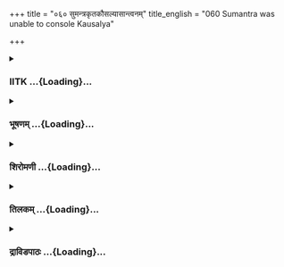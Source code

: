 +++
title = "०६० सुमन्त्रकृतकौसल्यासान्त्वनम्"
title_english = "060 Sumantra was unable to console Kausalya"

+++
<div caption="श्रीराम-हरिसीताराममूर्ति-घनपाठिभ्यां वचनम्" class="audioEmbed" src="https://archive.org/download/Ramayana-recitation-Sriram-harisItArAmamUrti-Ghanapaati-v2/Kanda_2/Kanda_2_AYK-060-Sumanthra_Krutha_Kousalya_Santvanam.mp3"></div>

<div class="js_include collapsed" newlevelforh1="3" title="IITK" unfilled url="/purANam/rAmAyaNam/audIchya-pAThaH/iitk/2_ayodhyAkANDam/05-dasharatha-mRtyuH/060_sumantrakRtakausalyAsAntvanam.md">
<details><summary><h3>IITK ...{Loading}...</h3></summary>

Sumantra consoles Kausalya.



#### श्लोकः
##### मूलम्
ततो भूतोपसृष्टेव वेपमाना पुनः पुनः।  
धरण्यां गतसत्त्वेव कौसल्या सूतमब्रवीत्॥2.60.1॥

##### शब्दार्थः
ततः thereafter, कौशल्या Kausalya, भूतोपसृष्टेव as if possessed by an evil spirit, वेपमाना trembling, गतसत्त्वेव like one who has his senses lost, पुनः पुनः again and again, धरण्याम् on the floor, सूतम् to the  charioteer (Sumantra), अब्रवीत् said.

##### आङ्ग्लानुवादः
Thereafter Kausalya, trembling as if possessed by an evil spirit and rolling on the floor like one who her senses now and again, said to the charioteer (Sumantra)ः



#### श्लोकः
##### मूलम्
नय मां यत्र काकुत्स्थस्सीता यत्र च लक्ष्मणः।  
तान्विना क्षणमप्यत्र जीवितुं नोत्सहेह्यहम्॥2.60.2॥

##### शब्दार्थः
काकुत्स्थः Rama, सीता च Sita, यत्र wherever, लक्ष्मणः Lakshmana, यत्र wherever, तत्र there, माम् to me, नय take, तान् विना without them, अत्र here,  क्षणमपि even for a moment, जीवितुम्  to live, अहम् I, न उत्सहे do not wish.

##### आङ्ग्लानुवादः
Take me where Rama, Sita and Lakshmana are. I do not wish to live even for a moment without them.



#### श्लोकः
##### मूलम्
निवर्तय रथं शीघ्रं दण्डकान्नय मामपि।  
अथ तान्नानुगच्छामि गमिष्यामि यमक्षयम्॥2.60.3॥

##### शब्दार्थः
रथम् chariot, शीघ्रम् quickly, निवर्तय turn back, मामपि me also, दण्डकान् to Dandaka, नय  take, अथ if, तान् them, नानु गच्छामि if I do not follow, यमक्षयम् to the world of Yama, गमिष्यामि shall go.

##### आङ्ग्लानुवादः
'Turn back your chariot immediately and take me to the Dandaka forest. If I do not follow them, I shall enter the world of Yama'.



#### श्लोकः
##### मूलम्
बाष्पवेगोपहतया स वाचा सज्जमानया।  
इदमाश्वासयन्देवीं सूतः प्राञ्जलिरब्रवीत्॥2.60.4॥

##### शब्दार्थः
सः सूतः that charioteer, बाष्पवेगोपहतया prevented by fastflowing tears, सज्जमानया faltering, वाचा with words, देवीम् to Kausalya, आश्वसयन् consoling, प्राञ्जलिः with folded palms, इदम् these words, अब्रवीत् said.

##### आङ्ग्लानुवादः
With folded hands and faltering words choked by his fastflowing tears the charioteer tried to console Kausalyaः



#### श्लोकः
##### मूलम्
त्यज शोकं च मोहं च सम्भ्रमं दुःखजं तथा।  
व्यवधूय च सन्तापं वने वत्स्यति राघवः॥2.60.5॥

##### शब्दार्थः
शोकम् grief, मोहम् delusion, तथा also, दुःखजम् arising out of sorrow, सम्भ्रमं च despair, त्यज abandon, राघवः Rama, सन्तापम् difficulties, व्यवधूय after brushig aside, वने in the forest, वत्स्यति is going to live.

##### आङ्ग्लानुवादः
Abandon your tears, delusion and despair arising out of sorrow. Rama is going to live  
in the forest, brushing aside all agony.



#### श्लोकः
##### मूलम्
लक्ष्मणश्चापि रामस्य पादौ परिचरन्वने।  
आराधयति धर्मज्ञः परलोकं जितेन्द्रियः॥2.60.6॥

##### शब्दार्थः
धर्मज्ञः knower of duty, लक्ष्मणश्चापि also Lakshmana, वने in the forest, जितेन्द्रियः one whose senses are controlled, रामस्य to Rama' s, पादौ feet, परिचरन् serving at, परलोकम् the other world, आराधयति is accomplishing.

##### आङ्ग्लानुवादः
Selfcontrolled Lakshmana, aware of his duty, serves Rama in the forest. By this he is securing his next world.



#### श्लोकः
##### मूलम्
विजनेऽपि वने सीता वासं प्राप्य गृहेष्विव।  
विस्रम्भं लभतेऽभीता रामे सन्न्यस्तमानसा॥2.60.7॥

##### शब्दार्थः
सीता Sita, विजने in the desolate, वनेपि in the forest also, गृहेष्विव like at home, वासम् living, प्राप्य having obtained, रामे in Rama, सन्न्यस्तमानसा with her mind fixed, अभीता without fear, विस्रम्भम् confidence, लभते  is getting.

##### आङ्ग्लानुवादः
Sita with her mind fixed on Rama is living confidently in that desolate forest without any fear as if it were her home.



#### श्लोकः
##### मूलम्
नास्या दैन्यं कृतं किञ्चित्सुसूक्ष्ममपि लक्ष्यते।  
उचितेव प्रवासानां वैदेही प्रतिभाति मा॥2.60.8॥

##### शब्दार्थः
अस्याः of her, सुसूक्ष्ममपि even the slightest, दैन्यम् dejection, किञ्चित् not even a little, कृतम् done, न लक्ष्यते not to be seen, वैदेही Sita, प्रवासानाम् for staying away from home, उचितेव as if accustomed, मा to me, प्रतिभाति appears.

##### आङ्ग्लानुवादः
I could not see even the slightest depression in Sita as if she was accustomed to staying away from home.



#### श्लोकः
##### मूलम्
नगरोपवनं गत्वा यथा स्मरमते पुरा।  
तथैव रमते सीता निर्जनेषु वनेष्वपि॥2.60.9॥

##### शब्दार्थः
सीता Sita, पुरा earlier, नगरोपवनम् to the pleasuregardens of the city, गत्वा having gone, यथा as, रमतेस्म was enjoying, निर्जनेषु in desolate, वनेष्वपि even in the forest, तथैव in the same way, रमते enjoying.

##### आङ्ग्लानुवादः
Earlier, just as Sita used to revel in the gardens of the city, so does she now in those desolate forests.



#### श्लोकः
##### मूलम्
बालेव रमते सीताऽबालचन्द्रनिभानना।  
रामा रामे ह्यधीनात्मा विजनेऽपि वने सती॥2.60.10॥

##### शब्दार्थः
रामा charming lady, रामे in Rama, अधीनात्मा one with absorbed mind, अबालचन्द्रनिभानना countenance resembling the full Moon, सीता Sita, विजने desolate, वने in the forest also, सती अपि staying, बालेव like a child, रमते is enjoying.

##### आङ्ग्लानुवादः
Charming Sita whose face resembles the full Moon, with her mind fixed on Rama, is enjoying even the desolate forest like a child.



#### श्लोकः
##### मूलम्
तद्गतं हृदयं ह्यस्यास्तदधीनं च जीवितम्।  
अयोध्यापि भवेऽत्तस्या रामहीना तदा वनम्॥2.60.11॥

##### शब्दार्थः
अस्याः her, हृदयम् heart, तद्गतम् united with Rama, जीवितं च life also, तदधीनम् under his control, अयोध्यापि even Ayodhya too, रामहीना without Rama, तदा then, तस्याः to her, वनम् forest, भवेत् would have become.

##### आङ्ग्लानुवादः
Her heart is ever united with Rama, and her life is under his control. Without Rama, even Ayodhya would become a forest for her.



#### श्लोकः
##### मूलम्
परिपृच्छति वैदेही ग्रामांश्च नगराणि च।  
गतिं दृष्ट्वा नदीनां च पादपान्विविधानपि॥2.60.12॥  
रामं हि लक्ष्मणं वापि पृष्ट्वा जानाति जानकी।  
अयोध्या क्रोशमात्रे तु विहारमिव संश्रिता॥2.60.13॥

##### शब्दार्थः
अयोध्या क्रोशमात्रे at the distance of a krosa from Ayodhya, विहारम् pleasuregarden, संश्रिता इव as if sporting, वैदेही Sita, ग्रामांश्च villages, नगराणि च cities,नदीनाम् rivers', गतिं च   courses, विविधान् different kinds of, पादपानपि trees also, दृष्ट्वा seeing, रामम् to Rama, परिपृच्छति enquiring, लक्ष्मणं वापि or Lakshmana, पृष्ट्वा asking, जानाति knowing.

##### आङ्ग्लानुवादः
Seeing villages, cities, trees of different kinds and courses of rivers, Sita is enquiring  
from Rama or Lakshmana about them. She feels as though she is sporting in the pleasuregarden just a krosa from Ayodhya.



#### श्लोकः
##### मूलम्
इदमेव स्मराम्यस्यास्सहसैवोपजल्पितम्।  
कैकेयी संश्रितं वाक्यं नेदानीं प्रतिभाति मा॥2.60.14॥

##### शब्दार्थः
अस्याः her, इदमेव this much, स्मरामि I remember, सहसैव suddenly, उपजल्पितम् utterance, कैकेयी संश्रितम् about Kaikeyi, वाक्यम् words, इदानीम् now, मा to me, न प्रतिभाति does not come to my mind.

##### आङ्ग्लानुवादः
Sita did say something about Kaikeyi, but now I do not remember what.



#### श्लोकः
##### मूलम्
ध्वंसयित्वा तु तद्वाक्यं प्रमादात्पर्युपत्स्थितम्।  
ह्लादनं वचनं सूतो देव्या मधुरमब्रवीत्॥2.60.15॥

##### शब्दार्थः
सूतः charioteer, प्रमादात् inadvertently, पर्युपत्स्थितम् uttered by all means, तद्वाक्यम् those words relating to Kaikeyi, ध्वंसयित्वा holding back, देव्याः to Kausalya, ह्लादनम् causing delight, मधुरम् pleasing, वचनम् words, अब्रवीत् said.

##### आङ्ग्लानुवादः
Diverting the context of what he uttered inadvertently relating to Kaikeyi, the charioteer said pleasing words of consolation to Kausalya.



#### श्लोकः
##### मूलम्
अध्वना वातवेगेन सम्भ्रमेणाऽऽतपेन च।  
न विगच्छति वैदेह्याश्चन्द्रांशु सदृशी प्रभा॥2.60.16॥

##### शब्दार्थः
वैदेह्याः Sita's, चन्द्रांशु सदृशी resembling the beams of the Moon, प्रभा lustre, अध्वना on the way, वातवेगेन or by the speed of the wind, सम्भ्रमेण or due to haste, आतपेन च or due to scorching heat also, न विगच्छति does not fade.

##### आङ्ग्लानुवादः
Just like the beams of the Moon, Sita's glow is not affected by the fatigue of the journey or by the speed of the wind or by the scorching heat.



#### श्लोकः
##### मूलम्
सदृशं शतपत्रस्य पूर्णचन्द्रोपमप्रभम्।  
वदनं तद्वदान्याया वैदेह्या न विकम्पते॥2.60.17॥

##### शब्दार्थः
वदान्यायाः of that munificent, वैदेह्याः Sita, शतपत्रस्य a hundredpetalled lotus, सदृशम् similar to, पूर्णचन्द्रोपमप्रभम् like the splendour of the full Moon, तत् वदनम् that countenance, न विकम्पते does not change at all.

##### आङ्ग्लानुवादः
The countenance of Sita with her gentle eloquence resembles a hundredpetalled lotus. She has the luminance of the full Moon that has not wilted.



#### श्लोकः
##### मूलम्
अलक्तरसरक्ताभावलक्तरसवर्जितौ।  
अद्यापि चरणौ तस्याः पद्मकोशसमप्रभौ॥2.60.18॥

##### शब्दार्थः
अलक्तरसक्ताभौ shining red like the liquid lac, अलक्तरसवर्जितौ no longer tinted with such liquid, तस्याः her, चरणौ feet, अद्यापि even now, पद्मकोशसमप्रभौ are shining like the lotus buds.

##### आङ्ग्लानुवादः
Her feet, now devoid of lacdye, still look red like lac and shine like the lotus bud.



#### श्लोकः
##### मूलम्
नूपुरोद्घुष्टहेलेव खेलं गच्छति भामिनी।  
इदानीमपि वैदेही तद्रागान्नयस्त भूषणा॥2.60.19॥

##### शब्दार्थः
भामिनी damsel (Sita), नूपुरोद्घुष्ट हेलेव tinkling anklets proclaiming dalliance, खेलम् (as if) playing, गच्छति going, वैदेही Sita, इदानीमपि even now, तद्रागात् due to affection for Rama, नयस्तभूषणा cast off the ornaments.

##### आङ्ग्लानुवादः
Casting off her ornaments, the damsel (Sita) is gracefully walking as if dalliant with her tinkling anklets for her love for him (Rama).



#### श्लोकः
##### मूलम्
गजं वा वीक्ष्य सिंहं वा व्याघ्रं वा वनमाश्रिता।  
नाऽहारयति सन्त्रासं बाहू रामस्य संश्रिता॥2.60.20॥

##### शब्दार्थः
वनम् forest, आश्रिता resorted, रामस्य Rama's, बाहू arms, संश्रिता having taken refuge, गजं वा elephant, सिंहं वा or lion, व्याघ्रं वा or tiger, वीक्ष्य having seen, सन्त्रासं fear, नाऽहारयति does not get.

##### आङ्ग्लानुवादः
Though in the forest, Sita, under the protection of Rama's arms, is afraid of neither elephants nor lions nor tigers.



#### श्लोकः
##### मूलम्
न शोच्यास्ते न चात्मनश्शोच्यो नापि जनाधिपः।  
इदं हि चरितं लोके प्रतिष्ठास्यति शाश्वतम्॥2.60.21॥

##### शब्दार्थः
ते they, न शोच्याः need not be pitied, आत्मनः च yourself, न not, जनाधिप अपि king also, इदम् this, चरितम् history, लोके in the world, शाश्वतम् permanently, प्रतिष्ठास्यति will endure.

##### आङ्ग्लानुवादः
You need not lament for them or for yourself or for the king. This story of Rama will endure permanently in the world.



#### श्लोकः
##### मूलम्
विधूय शोकं परिहृष्टमानसा महर्षियाते पथि सुव्यवत्स्थिताः।  
वनेरता वन्यफलाशनाः पितुश्शुभां प्रतिज्ञां परिपालयन्ति ते॥2.60.22॥

##### शब्दार्थः
ते they, शोकम् grief, विधूय shaking off, परिहृष्टमानसाः with cheerful hearts, महर्षियाते  established by maharshis, पथि in the path, सुव्यवत्स्थिताः firmly fixed, वने in the forest, रताः  are enjoying, वन्यफलाशनाः subsisting on forest fruits, पितुः father's, शुभाम् auspicious, प्रतिज्ञाम् promise, परिपालयन्ति are upholding.

##### आङ्ग्लानुवादः
They are upholding the sacred promise of their father with cheerful hearts, grief given the goby, steadfastly pursuing the path established by maharsis, subsisting on forest fruits and enjoying the forest life.



#### श्लोकः
##### मूलम्
तथापि सूतेन सुयुक्तवादिना निवार्यमाणा सुतशोककर्शिता।  
न चैव देवी विरराम कूजितात्प्रियेति पुत्रेति च राघवेति च॥2.60.23॥

##### शब्दार्थः
सुयुक्तवादिना by one who was speaking befittingly, सूतेना by Sumantra, तथा like that, निवार्यमाणापि though prevented, देवी queen Kausalya, सुतशोककर्शिता enfeebled with weeping over her son, प्रियेति 'O My beloved', पुत्रेति 'O my son', राघवेति च 'O Rama', कूजितात् from crying, नचैव विरराम did not stop.

##### आङ्ग्लानुवादः
Though Sumantra was speaking with befitting words to prevent Kausalya from weeping over her son which had enfeebled her, she did not stop crying, 'O my beloved', 'O my son', 'O Rama'.  

#### समाप्तिः
 श्रीमद्रामायणे वाल्मीकीय आदिकाव्ये अयोध्याकाण्डे षष्टितमस्सर्गः॥  
Thus ends the sixtieth sarga in Ayodhyakanda of the holy Ramayana, the first epic composed by sage Valmiki.

</details>
</div>
<div class="js_include collapsed" newlevelforh1="3" title="भूषणम्" unfilled url="/purANam/rAmAyaNam/audIchya-pAThaH/TIkA/bhUShaNa_iitk/2_ayodhyAkANDam/05-dasharatha-mRtyuH/060_sumantrakRtakausalyAsAntvanam.md">
<details><summary><h3>भूषणम् ...{Loading}...</h3></summary>



ततो भूतोपसृष्टेव वेपमाना पुनःपुनः ।  

धरण्यां गतसत्त्वेव कौसल्या सूतमब्रवीत्  ॥  २।६०।१  ॥   

नय मां यत्र काकुत्स्थः सीता यत्र च लक्ष्मणः ।  

तान् विना क्षणमप्यत्र जीवितुं नोत्सहे ह्यहम्  ॥  २।६०।२  ॥   

तत इति । भूतोपसृष्टेव धरण्यां वेपमाना भूतगृहीतेव भूमौ पतित्वा
विवर्तमानेत्यर्थः । गतसत्त्वेव गतप्राणेव । "द्रव्यासुव्यवसायेषु
सत्वमस्त्री तु जन्तुषु" इत्यमरः  ॥  २।६०।१२  ॥   

  

निवर्तय रथं शीघ्रं दण्डकान्नय मामपि ।  

अथ तान्नानुगच्छामि गमिष्यामि यमक्षयम्  ॥  २।६०।३  ॥   

निवर्तयेति । अथ तान्नानुगच्छामि तान्नानुगच्छामि चेत्  ॥  २।६०।३  ॥   

  

बाष्पवेगोपहतया स वाचा सज्जमानया ।  

इदमाश्वासयन् देवीं सूतः प्राञ्जलिरब्रवीत्  ॥  २।६०।४  ॥   

बाष्पवेगेति । सज्जमानया विक्लवया  ॥  २।६०।४  ॥   

  

त्यज शोकञ्च मोहञ्च सम्भ्रमं दुःखजं तथा ।  

व्यवधूय च सन्तापं वने वत्स्यति राघवः  ॥  २।६०।५  ॥   

त्यजेति । मोहं रामस्य किं भविष्यतीत्यज्ञानम् । सम्भ्रमं व्याकुलत्वम् ।
सन्तापं शोकजनितदेहसन्तापम्, रामो दुःखितो भविष्यतीति सन्तापमित्यर्थः ।
यस्माद्राघवः सन्तापं व्यवधूय वत्स्यति तस्माच्छोकादिकं त्यजेत्यन्वयः  ॥ 
२।६०।५  ॥   

  

लक्ष्मणश्चापि रामस्य पादौ परिचरन् वने ।  

आराधयति धर्मज्ञः परलोकं जितेन्द्रियः  ॥  २।६०।६  ॥   

लक्ष्मण इति । परलोकमाराधयति परलोकं साधयति "राध साध संसिद्धौ" इति धातुः
 ॥  २।६०।६  ॥   

  

विजने ऽपि वने सीता वासं प्राप्य गृहेष्विव ।  

विस्रम्भं लभते ऽभीता रामे संन्यस्तमानसा  ॥  २।६०।७  ॥   

विजन इति । लभतेभीतेत्यत्र अभीतेति पदच्छेदः । विस्रम्भं प्रणयम्
"विस्रम्भः प्रणयेपि च" इत्यमरः  ॥  २।६०।७  ॥   

  

नास्या दैन्यं कृतं किञ्चित् सुसूक्ष्ममपि लक्ष्यते ।  

उचितेव प्रवासानां वैदेही प्रतिभाति मा  ॥  २।६०।८  ॥   

नगरोपवनं गत्वा यथा स्म रमते पुरा ।  

तथैव रमते सीता निर्जनेषु वनेष्वपि  ॥  २।६०।९  ॥   

नास्या इति । कृतं वनवासकृतम् । किञ्चिदित्यस्य विवरणं सुसूक्ष्ममिति ।
प्रवासानामुचितेव प्रवासानां योग्येव । अभ्यस्तवनवासप्रयासेवेत्यर्थः  ॥ 
२।६०।८९  ॥   

  

बालेव रमते सीता ऽबालचन्द्रनिभानना ।  

रामारामे ह्यधीनात्मा विजने ऽपि वेन सती  ॥  २।६०।१०  ॥   

बालेति । क्रीडैकरसत्वाद्बालादृष्टान्तः, दुःखापरिज्ञाने वा बालाहृष्टान्तः
। अबालचन्द्रनिभाननेति च्छेदः । रामे अधीनात्मा आसक्तचित्तेत्यर्थः । यद्वा
रामारामे रामरूपा रामे  ॥  २।६०।१०  ॥   

  

तद्गतं हृदयं ह्यस्यास्तदधीनं च जीवितम् ।  

अयोध्यापि भवेत्तस्या रामहीना तथा वनम्  ॥  २।६०।११  ॥   

तद्गतमिति । यद्यस्मात्कारणात् । अस्याः सीतायाः हृदयम् । तद्गतं रामगतम् ।
जीवितं च तदधीनम् । तस्माद्वनं रामसहितम् अयोध्या भवेत् । रामहीना
अयोध्यापि तथा वनं भवेदित्यर्थः  ॥  २।६०।११  ॥   

  

पथि पृच्छति वैदेही ग्रामांश्च नगराणि च ।  

गतिं दृष्ट्वा नदीनाञ्च पादपान् विविधानपि  ॥  २।६०।१२  ॥   

रामं वा लक्ष्मणं वापि पृष्ट्वा जानाति जानकी ।  

अयोध्याक्रोशमात्रे तु विहारमिव संश्रिता  ॥  २।६०।१३  ॥   

पथीत्यादिना सीताया उल्लास उच्यते । दृष्ट्वेति सर्वत्रान्वेति । रामं
लक्ष्मणं वा पृच्छति पृष्ट्वा जानाति च । अयोध्यायाः क्रोशमात्रे विहारं
क्रीडां संश्रितेव स्थिता । यद्वा विहरन्त्यस्मिन्निति विहारः तम् ।
अधिकरणे घञ् । उद्यानमित्यर्थः  ॥  २।६०।१२१३  ॥   

  

इदमेव स्मराम्यस्याः सहसैवोपजल्पितम् ।  

कैकेयीसंश्रितं वाक्यं नेदानीं प्रतिभाति मा  ॥  २।६०।१४  ॥   

अयोध्यानिर्गमकालिकं कैकेयीविषयकं सीतायाः परुषं वचनं कौसल्यायाः प्रियमिति
वक्तुमुपक्रम्य तस्य वृद्धयोर्जीवननिराशाहेतुत्वं मत्वा नोचितमिदं
वक्तुमित्यस्मरणव्याजेनोपारमतेत्याह--इदमेवेत्यादि । अस्याः सीतायाः
सम्बन्धि इदमेव स्मरामि प्रस्तुतवृत्तान्तमेव स्मरामि । कैकेयीसंश्रितं
कैकेयीमुद्दिश्य प्रवृत्तं सहसा उपजल्पितं हठात्सीतयोक्तं वाक्यम् । इदानीं
मा मां प्रति न भातीति सूतः प्रमादात् इदं गोपनीयमित्यवधानाभावात्
पर्युपस्थितं सीतावचनत्वेन वक्तुमुपक्रान्तं तद्वाक्यं ध्वंसयित्वा
प्रच्याव्य देव्याः ह्लादनम् आह्लादनकरम्
उपक्रान्तवाक्यवद्देव्यास्सन्तापाहेतुभूतं मधुरं वचनमब्रवीदिति पदयोजना ।
सहसा त्वरया । उपजल्पितम् अक्रमेणोक्तमित्यस्मरणहेतूपदर्शनम् ।
कैकेयीसंश्रितमित्युपक्रान्तांशः इदं स्मरामीति पुनः स्मरेति
चोदनावकाशाप्रदानम्, इदानीं भवद्दुःखदर्शनसमये मा मां प्रति न भातीति
ध्वंसनप्रकारः  ॥  २।६०।१४  ॥   

  

ध्वंसयित्वा तु तद्वाक्यं प्रमादात् पर्युपस्थितम् ।  

ह्लादनं वचनं सूतो देव्या मधुरमब्रवीत्  ॥  २।६०।१५  ॥   

ध्वंसनहेतुं कविरनुवदति--ध्वंसयित्वा तु तद्वाक्यं प्रमादात्
पर्युपस्थितमिति । ह्लादनमित्यनेनोपस्थितवचनस्य तापहेतुत्वं द्योत्यते ।
ननु कैकेयीनिन्दारूपत्वे ऽपि देव्यास्तापकारणमवश्यं मोपनीयम् । कीदृशं
तद्वाक्यं स्यात्किंचिदिदमित्युक्तौ तत्र किं प्रमाणं स्यात् ?
उच्यते--अवधेहि, एवं विधं हि कार्यवशात् गुप्तं कुत्रचित्कविर्न विवृणोति
चेत् सर्वज्ञोपि तत्कथमिदमित्यभिदध्यात् । अत्रेमं च प्रमादादुपस्थितं
ध्वंसितं वृद्धयोः सन्तापकरं कैकेयीविषयकं वृत्तान्तं कविरुत्तरत्र
व्यक्तीकरिष्यति । युद्धकाण्डे सीतामधिकृत्य "विजगर्हे ऽत्र कैकेयीं
क्रोशन्ती कुररी यथा" इत्युक्त्वा कैकेयीविषयकं सीता वचनमेवाह "सकामा भव
कैकेयि हतो ऽयं कुलनन्दनः" इति । इदं सीताहृदयम् । कैकेय्याः
राज्यलाभेनैवाभीष्टसिद्धेः । रामविवासनाभ्यर्थनस्येदमाकूतम् । रामविवासने
हि तद्वियोगं क्षणमपि सोढुमक्षमा सीताप्येनमनुगच्छेत् सा च लोकोत्तरसुन्दरी
केनाप्यपह्रियेत तस्यां च हृतायां रामः स्वत एव नश्येत् ततो मे राज्यं
सुप्रतिष्ठितं स्यात्, अन्यथा लब्धेनापि राज्येन न किञ्चित्प्रयोजनम्, यतो
रामगुणपरवशः सर्वोपि जनः तद्विधेयः स्यात् तस्माद्रामोपि विनाशाय विवासनीय
इति । इदमेव सीतोक्तं रामोप्यारण्यकाण्डे ऽसुप्तप्रमत्तकुपितानां
वचनैर्भावज्ञानं दृष्टम्ऽ इति न्यायेन वक्ष्यति "कच्चित्सकामा कैकेयी
सुखिता सा भविष्यति । या न तुष्यति राज्येन पुत्रार्थे दीर्घदर्शिनी  ॥ "
अन्यत्र च "यदभिप्रेतमस्मासु प्रियं वरवृतं च यत्। कैकेय्यास्तत्सुसंवृत्तं
क्षिप्रमद्यैव लक्ष्मण  ॥ " इति । इममेवार्थं पूर्वसर्गान्ते सूचितवान्--
"जानकी तु महाराज निश्वसन्ती तपस्विनी । भूतोपहतचित्तेव विष्ठिता विस्मिता
स्थिता । अदृष्टपूर्वव्यसना राजपुत्री यशस्विनी । तेन दुःखेन रुदती नैव मां
किञ्चिदब्रवीत् । उद्वीक्षमाणा भर्तारं मुखेन परिशुष्यता । मुमोच सहसा
बाष्पं मां प्रयान्तमुदीक्ष्य सा  ॥ " इति। अत्र रोदनमवचनं परिशुष्यता मुखेन
भर्तृवीक्षणं पुनः सुमन्त्रवीक्षणं बाष्पमोचनं च कुर्वन्त्या
पूर्वोक्तार्थस्मरणम्, तत एव स्तब्धता, भर्तृमुखवीक्षणेन
वक्तुमनर्हत्वज्ञानं बाष्पमोचनेन सूतवीक्षणेन च श्वश्रूं
प्रत्यकथनीयत्वद्योतनं चेति व्यज्यते। तत्र सीतयोक्तं प्रामादिकमिति जुगोप।
अत्र तु स्वस्यैव प्रमादोत्थं व्याजेन परिहृतवान्  ॥  २।६०।१५  ॥   

  

अध्वना वातवेगेन सम्भ्रमेणातपेन च ।  

न विगच्छति वैदेह्याश्चन्द्रांशुसदृशी प्रभा  ॥  २।६०।१६  ॥   

अध्वनेति । अध्वना अध्वगमनेन । सम्भ्रमेण व्याघ्रादिदर्शनजन्यव्याकुलत्वेन
। न विगच्छति न विकरोति  ॥  २।६०।१६  ॥   

  

सदृशं शतपत्रस्य पूर्णचन्द्रोपमप्रभम् ।  

वदनं तद्वदान्याया वैदेह्या न विकम्पते  ॥  २।६०।१७  ॥   

सदृशमिति । शतपत्रस्य पद्मस्य । पूर्णचन्द्रोपमप्रभं पूर्णचन्द्रसदृशप्रभम्
। वदान्यायाः वल्गुवाचः । "वदान्यो वल्गुवागपि" इत्यमरः । न विकम्पते न
विचलति । स्वाभाविकप्रभां न जहातीत्यर्थः  ॥  २।६०।१७  ॥   

  

अलक्तरसरक्ताभावलक्तरसवर्जितौ ।  

अद्यापि चरणौ तस्याः पद्मकोशसमप्रमौ  ॥  २।६०।१८  ॥   

अलक्तेति । अद्यापि वनगमनेपि  ॥  २।६०।१८  ॥   

  

नूपुरोद्घुष्टहेलेव खेलं गच्छति भामिनी ।  

इदानीमपि वैदेही तद्रागान्न्यस्तभूषणा  ॥  २।६०।१९  ॥   

नूपुरेति । तद्रागात् भूषणविषयस्नेहात् । न्यस्यभूषणा
चरणाद्यवयवेष्वर्पितभूषणा । वैदेही नूपुरोद्घुष्टहेलेव
नूपुरोत्पन्नस्वनानुकारिलीलायुक्तेव । खेलं सलीलं गच्छति । सीतायाः सर्वदा
साभरणत्वं ऽमन्ये साभरणा सुप्ता सीतास्मिन् शयनोत्तमेऽ इत्युत्तरत्र
भरतवचनादवगम्यते । यद्वा तद्रागात् रामेण सह गमनकौतुकात् । न्यस्तभूषणा
उत्सृष्टनूपुरापि नूपुरोत्कृष्टहेलेव नूपुरसञ्चितविलासेव
(नूपुरोत्कृष्टहेलेवेति पाठः)  ॥  २।६०।१९  ॥   

  

गजं वा वीक्ष्य सिंहं वा व्याघ्रं वा वनमाश्रिता ।  

नाहारयति सन्त्रासं बाहू रामस्य संश्रिता  ॥  २।६०।२०  ॥   

गजमिति । गजं दर्शनमात्रेण भीषणमहाकायं वीक्ष्य न तु श्रुत्वा, सिंहं तमपि
तृणाय मत्वा । व्याघ्रं वा जन्तुमात्रहिंसकतया सिंहादप्यतिक्रूरं
सिंहदर्शनादपि व्याघ्रदर्शनमतिक्रूरमिति न तत्प्रकर्षः । वनमाश्रिता विनापि
सिंहादीन् स्वत एव भयङ्करं प्रदेशमवगाहमानापि । नाहारयति नारोपयति ।
आहारयतेरारोपार्थकत्वात् भयभावनामात्रमपि न करोतीत्यर्थः । नाहारयति
सन्त्रासं स्त्रीत्वप्रयुक्तस्वाभाविकभीतिरपि निर्गता । तत्र हेतुमाह बाहू
रामस्य संश्रिता । परिघान्तर्गताः किं बिभ्यतीति भावः  ॥  २।६०।२०  ॥   

  

न शोच्यास्ते न चात्मानः शोच्यो नापि जनाधिपः ।  

इदं हि चरितं लोके प्रतिष्ठास्यति शाश्वतम्  ॥  २।६०।२१  ॥   

न शोच्या इति । ते रामादयः । आत्मानः वयम् । इदं चरितं पितृवचनपरिपालनरूपं
चरित्रम् शाश्वतम् आचन्द्रार्कम्  ॥  २।६०।२१  ॥   

  

विधूय शोकं परिहृष्टमानसा महर्षियाते पथि सुव्यवस्थिताः ।  

वनेरता वन्यफलाशनाः पितुः शुभां प्रतिज्ञां परिपालयन्ति ते  ॥  २।६०।२२  ॥   

विधूयेति । महर्षियाते महर्षिभिः प्राप्ते  ॥  २।६०।२२  ॥   

  

तथापि सूतेन सुयुक्तवादिना निवार्यमाणा सुतशोककर्शिता ।  

न चैव देवी विरराम कूजितात् प्रियेति पुत्रेति च राघवेति च  ॥  २।६०।२३  ॥   

तथापीत्युक्तं विवृणोति--सूतेनेत्यादिना । सुयुक्तवादिना सूतेन तथा
निवार्यमाणापि सुतशोककर्शितत्वात् देवी प्रियेत्यादिकूजितान्न विरराम  ॥ 
२।६०।२३  ॥   

  

इत्यार्षे श्रीरामायणे वाल्मीकीये आदि० श्रीमदयोध्याकायण्डे षष्टितमः सर्गः
 ॥  ६०  ॥   

इति श्रीगोविन्दराजविरचिते श्रीरामा० भूषणे० पीताम्बराख्याने
अयोध्याकाण्डव्याख्याने षष्टितमः सर्गः  ॥  ६०  ॥   



</details>
</div>
<div class="js_include collapsed" newlevelforh1="3" title="शिरोमणी" unfilled url="/purANam/rAmAyaNam/audIchya-pAThaH/TIkA/shiromaNI_iitk/2_ayodhyAkANDam/05-dasharatha-mRtyuH/060_sumantrakRtakausalyAsAntvanam.md">
<details><summary><h3>शिरोमणी ...{Loading}...</h3></summary>



कौशल्यावृत्तान्तं वर्णयन्नाह-- तत इति । भूतोपसृष्टा भूतेन गृहीतेव पुनः
पुनर्वेपमाना गतसत्वेव धरण्यां पतिता कौशल्या सूतमब्रवीत्  ॥  २।६०।१  ॥   

  

तद्वचनस्वरूपमाह-- नयेति । काकुत्स्थो रामः यत्रास्ति तत्र मां नय तान्
विना जीवितुं स्थातुं नोत्सहे  ॥  २।६१।२  ॥   

  

निवर्तयेति । रथं शीघ्रं निवर्तय रामसम्मुखं कुरु अथ यदि तान्
रामादीन्नानुगच्छामि तदा यमक्षयं कालागम्यं साकेतं गमिष्यामि  ॥  २।६०।३
 ॥   

  

बाष्पेति । सज्जमानया रामसंलग्नया अत एव बाष्पवेगेन उपहतया स्खलन्त्या वाचा
देवीमाश्वासयन्निदमब्रवीत्  ॥  २।६०।४  ॥   

  

तद्वचनस्वरूपमाह-- त्यजेति । दुःखजं सम्भ्रमं च त्यज तत्र हेतुः सन्तापं
प्रातिभासिकमात्रादिवियोगजनितदुःखं व्यवधूय दूरीकृत्य राघवो वने वत्स्यति
 ॥  २।६०।५  ॥   

  

लक्ष्मण इति । रामस्य पादौ परिचरन्स परलोकं परः सर्वोत्कृष्टः यो लोको जनः
तं परमपुरुषमित्यर्थः । किञ्च परः सर्वोत्कृष्टः लोक्यते दृश्यते असौ स तं
किंच परः सर्वोत्कृष्टः लोको यस्य स तं साकेताधीशमित्यर्थः । आराधयति
निषेवते  ॥  २।६०।६  ॥   

  

विजने इति । वने ऽपि वा सम्प्राप्य रामे विन्यस्तमानसा अत एव अभीता सीता
गृहेष्विव विश्रम्भं प्रणयं लभते "विश्रम्भः प्रणये ऽपि च" इत्यमरः  ॥ 
२।६०।७  ॥   

  

नेति । अस्याः सीतायाः कृतं सुसूक्ष्ममपि किञ्चिद्दैन्यं न लक्ष्यते अत एव
प्रवासानामुचिता योग्या प्रतिभात्येव । इव एवार्थे  ॥  २।६०।८  ॥   

  

नगरेति । पुरा पूर्वं नगरोपवने गत्वा यथा रमते स्म तथैव निर्जनेष्वपि वनेषु
रमते  ॥  २।६०।९  ॥   

  

तदेव भङ्ग्यन्तरेणाह-- बालेति । अबालचन्द्रनिभानना अबालचन्द्रः
पूर्णचन्द्रस्तत्सदृशाननविशिष्टा किञ्चाबालचन्द्रं निभाति प्रकाशयति तदाननं
यस्याः सा रामा सीता रामे रामसमीपे बालेव रमते  ॥  २।६०।१०  ॥   

  

तदिति । यस्याः सीतायाः हृदयं तद्गतं नित्यं रामं प्राप्तमत एव यस्याः
जीवितं तदधीनं रामायत्तं तस्याः अस्याः सीतायाः रामहीना अयोध्या यथा वनं
तथा भवेत् । एतेन सीतासुखे रामसन्निधिरेव कारणमिति ध्वनितं तेन सीताया
अतिसुखात्वं व्यञ्जितम्  ॥  २।६०।११  ॥   

  

वैदेहीसुखज्ञापकचिह्नानि वदन्नाह-- परीति । वैदेही विदेहकुलप्रादुर्भूता
जानकी रामं लक्ष्मणं वा ग्रामादीन् परिपृच्छति नदीनां गतिं विलक्षणगमनं च
दृष्ट्वा परिपृच्छति पृष्ट्वा जानाति तत्कथनेन निश्चिनोति अतः
अयोध्याक्रोशमात्रे एव विद्यमानं विहारं विहरणोपवनमिव संश्रिता सम्प्राप्ता
विहारशब्दो ऽधिकरणघञन्तः । श्लोकद्वयमेकान्वयि एवार्थे  ॥  २।६०।१२,१३  ॥   

  

इदमिति । अस्याः सीताया इदं रामसंयोगजनितसुखसूचकाचरणमेव स्मरामि अत एव
जल्पितं तदेव कथितमत एव कैकेयीसंश्रितं कैकेय्युद्देश्यकमुपजल्पितं मन्थरया
प्रदर्शितं जल्पमनेकविधवचनं मां न प्रतिभाति । एतेन सीतासुखदर्शनेनास्माकं
सर्वं दुःखं प्रनष्टमिति व्यञ्जितं तेन भवत्यापि सीतासुखमन्तरान्यन्न
स्मर्तव्यमिति सूचितम्  ॥  ६०।१४  ॥   

  

ध्वंसयित्वेति । प्रमादाद्रामवियोगजनितग्लानेः पर्युपस्थितं संस्मृतं
तत्प्रव्रजनबोधकं वाक्यं मन्थरासम्मतिजनितकेकयीवचनं ध्वंसयित्वा
सीतासुखस्मारणेन विस्मार्य देव्याः कौशल्याया ह्लादनं सुखप्रापकं मधुरवचनं
सूतो ऽब्रवीत्  ॥  २।६०।१५  ॥   

  

तद्वचनस्वरूपमाह-- अध्वनेति । अध्वना अध्वगमनजनितश्रमेण वातवेगेन
अतिवायुप्रवाहेण च  

सम्भ्रमेण भयहेतुभूतव्याघ्रादिदर्शनेन च आतपेन धर्मेण च वैदेह्याः प्रभा न
विगच्छति परिणामं प्राप्नोति  ॥  २।६०।१६  ॥   

  

सदृशमिति । शतपत्रस्य कमलस्य सदृशं सदृशत्वेन प्रतीयमानं पूर्णचन्द्रेण
उपमा उपमेया प्रभा यस्य तद्वदान्याया मधुरवचनशीलायाः वैदेह्याः वदनं मुखं न
विकम्पते कदाचिदपि परिणतिं न प्राप्नोतीत्यर्थः । उपमाशब्दः
कर्मप्रत्ययान्तः । "वदान्यो वल्गुवागपि" इत्यमरः  ॥  २।६०।१७  ॥   

  

अलक्तेति । अलक्तरसेन वर्जितौ रहितावपि तस्याः चरणौ अलक्तरसरक्ताभौ
अलक्तरसरक्ताभसदृशाभाविशिष्टौ अ़द्यापि पादचारेण वनगमने ऽपि दृश्येते इति
शेषः  ॥  २।६०।१८  ॥   

  

नूपुरेति । तस्मिन् रामे यो रागो ऽत्यनुरागस्तेन अन्यस्तानि अपरित्यक्तानि
भूषणानि यया सा अत एव नूपुरोत्कृष्टलीला नूपुराभ्यामुत्कृष्टा
हंसादिलीलातिरस्कारिकात्वेनातिश्रेष्ठा लीला यस्याः सा भामिनी वैदेही खेलं
सविलासमेव यथा स्यात्तथा इदानीं वनाध्वन्यपि गच्छति "उद्धृष्टहेलेव" इति
भूषणपाठः  ॥  २।६०।१९  ॥   

  

गजमिति । वनमाश्रिता प्राप्ता सीता रामस्य बाहू संश्रिता सती गजादिकं
वीक्ष्य सन्त्रासं नाहारयति प्राप्नोति  ॥  २।६०।२०  ॥   

  

नेति । हि सर्वेषां सुखित्वाद्धेतोः ते रामादयो न शोच्या अतस्ते आत्मा देहो
ऽपि न शोच्यः अत एव जनाधिपो राजा ऽपि न शोच्यः एतेन त्वदादीनां
तत्सुखसुखित्वमुचितमिति ध्वनितम् । रामसुखेहेतुमाह-- इदं चरितं
परमधर्महेतुकरामाचरणं शाश्वतं बहुकालं लोके सर्वभुवने प्रतिष्ठास्यति
अतिप्रतिष्ठां प्राप्स्यतीत्यर्थः  ॥  २।६०।२१  ॥   

  

विधूयेति । शोकं पित्रादिवियोगजनितं विधूय त्यक्त्वा महर्षियाते महर्षिभिः
सेविते पथि सुव्यवस्थिताः अत एव परिहृष्टमानसास्ते रामादयः पितुः शुभां
प्रतिज्ञां प्रतिपालयन्ति  ॥  २।६०।२२  ॥   

  

तथेति । सुयुक्तवादिना न्याय्यकथनशीलेन सूतेन यद्यपि निवार्यमाणा देवी
कौशल्या तथापि सुतशोककर्षिता सती प्रियेत्यादिकूजिताच्छब्दान्नैव विरराम  ॥ 
२।६०।२३  ॥   

  

इति श्रीमद्वाल्मीकीयरामायणव्याख्याने रामायणशिरोमणावयोध्याकाण्डे षष्टितमः
सर्गः  ॥  २।६०  ॥   

  

  



</details>
</div>
<div class="js_include collapsed" newlevelforh1="3" title="तिलकम्" unfilled url="/purANam/rAmAyaNam/audIchya-pAThaH/TIkA/tilaka_iitk/2_ayodhyAkANDam/05-dasharatha-mRtyuH/060_sumantrakRtakausalyAsAntvanam.md">
<details><summary><h3>तिलकम् ...{Loading}...</h3></summary>



तत इति । भूतोपसृष्टेव भूताविष्टेव गतसत्त्वेव गतासुरिव धरण्याम् पतितेति
शेषः  ॥  २।६०।१,२  ॥   

  

अथ यदि  ॥  २।६०।३,४  ॥   

  

संभ्रममावेगम्  ॥  २।६०।५  ॥   

  

रामस्य पादौ परिचरन्परलोकमाराधयति संपादयति  ॥  २।६०।६  ॥   

  

अभीतेति च्छेदः विस्रम्भः प्रणयः  ॥  २।६०।७  ॥   

  

कृतं वनवासकृतं दैन्यमित्यर्थः  ॥  २।६०।८,९  ॥   

  

बालेवेति दुःखापरिज्ञानेनोपमा तस्या देहाद्यभिमानाभावान्नाधिजं दुःखमिति
भावः ।  

अबालचन्द्रेत्यादिच्छेदः । रामारामे रामरूपे आराम इत्यर्थः, भिन्नपदे वा
 ॥   

२।६०।१०  ॥   

रामहीनायोध्या यथा वनं तथा भवेदित्यन्वयः  ॥  २।६०।११  ॥   

  

नदीनां गतिं रामनगरवृक्षांश्च दृष्ट्वा रामं वा लक्ष्मणं वा पृच्छति
पृष्ट्वा च जानाति अयोध्यातः क्रोशमात्रे विद्यमानं विहारं संश्रिता यथा
रमते स्म तथैव वने ऽप्यरमतेत्यर्थः  ॥  २।६०।१२,१३  ॥   

  

इदमेव सीतायाः संबन्धीदमेव प्रस्तुतवृत्तान्तजातमेव स्मरामि ।
कैकेयीसंश्रितं कैकेयीमुद्दिश्य प्रवृत्तम् । सहसा हठेन । सीतया तस्याः
परमदुःखकारिणीत्वान्मां प्रति यत्तद्विषयं जल्पं वाक्यमुपजल्पितमुक्तं
तदिदानीं मां न प्रतिभात्येवेत्येवंरूपेण प्रमादात्पर्युपस्थितं
मुखान्निर्गतं कैकेयीविषयं सीतावाक्यं ध्वंसयित्वा
व्यवहारान्तरेणानुक्तप्रायमिव कृत्वा देव्याः कोसल्याया ह्लादनं मधुरं वचनं
सूतो ऽब्रवीदित्याह कविः  ॥  २।६०।१४१६  ॥   

  

वदान्याया दात्र्या वल्गुवाचश्च "वदान्यो वल्गुवागपि" । न विकम्पते
म्लानतां न याति  ॥  २।६०।१७  ॥   

  

अलक्तरसवर्जितावपि तद्रसरक्तकान्ती स्वभावरक्ततया पद्मकोशसमप्रभौ न तु
मार्गगतिप्रत्तकाठिन्यभाजा  ॥  २।६०।१८  ॥   

  

नूपुरेणोत्कृष्टा तिरस्कृता हंसादिलीला यया सेव खेलं विलासयुतम्
अर्शआद्यजन्तम् । तद्रागेण
भर्तृप्रीतियोजकभूषणानुरागेणान्यस्तान्यत्यक्तानि भूषणानि यया  ॥  २।६०।१९
 ॥   

  

नाहारयति न करोति न संप्राप्नोतीति वा  ॥  २।६०।२०  ॥   

  

अतस्ते रामादयो न शोच्याः ते तवात्माप्यत एव न शोच्यः । न राजापि तेषां
सुखश्रवणेन तस्यापि जीवनसंभवात् । इतो ऽपि न शोच्यांश इत्याह इदं हीत्यादि
। प्राप्तमपि राज्यं महाबलो ऽपि परित्यज्य पितृवचनमपालयदित्येवमादि
रामचरितं स्वार्थमुद्दिश्य भर्तारमपि परित्यज्यातिघोरं कृतवती कैकेयीत्यादि
इदं रामचरितं शाश्वतं प्रतिष्ठास्यतीत्यनेन तन्नामवदेवास्य सुस्थिरत्वं
वदता तस्येश्वरत्वं ध्वनितम् । न ह्यन्यचरित्रं शाश्वतं प्रतिष्ठां लभते  ॥ 
२।६०।२१  ॥   

  

महर्षिभिर्याते  ॥  २।६०।२२  ॥   

  

तथा ऽपीति । सूतेन निवार्यमाणा सूतोक्तं गृहीतवत्यपि न विरराम
दुःखप्राबल्यादिति शेषः  ॥  २।६०।२३  ॥   

  

इति श्रीरामाभिरामे श्रीरामीये रामायणतिलके वाल्मीकीय आदिकाव्ये
ऽयोध्याकाण्डे षष्टितमः सर्गः  ॥  २।६०  ॥   

  

  



</details>
</div>
<div class="js_include collapsed" newlevelforh1="3" title="द्राविडपाठः" unfilled url="/purANam/rAmAyaNam/drAviDapAThaH/2_ayodhyAkANDam/05-dasharatha-mRtyuH/060_sumantrakRtakausalyAsAntvanam.md">
<details><summary><h3>द्राविडपाठः ...{Loading}...</h3></summary>



  
ततो भूतोपसृष्टेव वेपमाना पुनःपुनः।  
धरण्यां गतसत्त्वेव कौसल्या सूतमब्रवीत् ॥ 2.60.1 ॥   
नय मां यत्र काकुत्स्थः सीता यत्र च लक्ष्मणः।  
तान् विना क्षणमप्यत्र जीवितुं नोत्सहे ह्यहम् ॥ 2.60.2 ॥   
निवर्तय रथं शीघ्रं दण्डकान्नय मामपि।  
अथ तान्नानुगच्छामि गमिष्यामि यमक्षयम् ॥ 2.60.3 ॥   
बाष्पवेगोपहतया स वाचा सज्जमानया।  
इदमाश्वासयन् देवीं सूतः प्राञ्जलिरब्रवीत् ॥ 2.60.4 ॥   
त्यज शोकञ्च मोहञ्च सम्भ्रमं दुःखजं तथा।  
व्यवधूय च सन्तापं वने वत्स्यति राघवः ॥ 2.60.5 ॥   
लक्ष्मणश्चापि रामस्य पादौ परिचरन् वने।  
आराधयति धर्मज्ञः परलोकं जितेन्द्रियः ॥ 2.60.6 ॥   
विजनेऽपि वने सीता वासं प्राप्य गृहेष्विव।  
विस्रम्भं लभतेऽभीता रामे सन्न्यस्तमानसा ॥ 2.60.7 ॥   
नास्या दैन्यं कृतं किञ्चित् सुसूक्ष्ममपि लक्ष्यते।  
उचितेव प्रवासानां वैदेही प्रतिभाति मा ॥ 2.60.8 ॥   
नगरोपवनं गत्वा यथा स्म रमते पुरा।  
तथैव रमते सीता निर्जनेषु वनेष्वपि ॥ 2.60.9 ॥   
बालेव रमते सीताऽबालचन्द्रनिभानना।  
रामारामे ह्यधीनात्मा विजनेऽपि वेन सती ॥ 2.60.10 ॥   
तद्गतं हृदयं ह्यस्यास्तदधीनं च जीवितम्।  
अयोध्यापि भवेत्तस्या रामहीना तथा वनम् ॥ 2.60.11 ॥   
पथि पृच्छति वैदेही ग्रामांश्च नगराणि च।  
गतिं दृष्ट्वा नदीनाञ्च पादपान् विविधानपि ॥ 2.60.12 ॥   
रामं वा लक्ष्मणं वापि पृष्ट्वा जानाति जानकी।  
अयोध्याक्रोशमात्रे तु विहारमिव संश्रिता ॥ 2.60.13 ॥   
इदमेव स्मराम्यस्याः सहसैवोपजल्पितम्।  
कैकेयीसंश्रितं वाक्यं नेदानीं प्रतिभाति मा ॥ 2.60.14 ॥   
ध्वंसयित्वा तु तद्वाक्यं प्रमादात् पर्युपस्थितम्।  
ह्लादनं वचनं सूतो देव्या मधुरमब्रवीत् ॥ 2.60.15 ॥   
अध्वना वातवेगेन सम्भ्रमेणातपेन च।  
न विगच्छति वैदेह्याश्चन्द्रांशुसदृशी प्रभा ॥ 2.60.16 ॥   
सदृशं शतपत्रस्य पूर्णचन्द्रोपमप्रभम्।  
वदनं तद्वदान्याया वैदेह्या न विकम्पते ॥ 2.60.17 ॥   
अलक्तरसरक्ताभावलक्तरसवर्जितौ।  
अद्यापि चरणौ तस्याः पद्मकोशसमप्रमौ ॥ 2.60.18 ॥   
नूपुरोद्घुष्टहेलेव खेलं गच्छति भामिनी।  
इदानीमपि वैदेही तद्रागान्न्यस्तभूषणा ॥ 2.60.19 ॥   
गजं वा वीक्ष्य सिंहं वा व्याघ्रं वा वनमाश्रिता।  
नाहारयति सन्त्रासं बाहू रामस्य संश्रिता ॥ 2.60.20 ॥   
न शोच्यास्ते न चात्मानः शोच्यो नापि जनाधिपः।  
इदं हि चरितं लोके प्रतिष्ठास्यति शाश्वतम् ॥ 2.60.21 ॥   
विधूय शोकं परिहृष्टमानसा महर्षियाते पथि सुव्यवस्थिताः।  
वनेरता वन्यफलाशनाः पितुः शुभां प्रतिज्ञां परिपालयन्ति ते ॥ 2.60.22 ॥   
तथापि सूतेन सुयुक्तवादिना निवार्यमाणा सुतशोककर्शिता।  
न चैव देवी विरराम कूजितात् प्रियेति पुत्रेति च राघवेति च ॥ 2.60.23 ॥   

</details>
</div>
